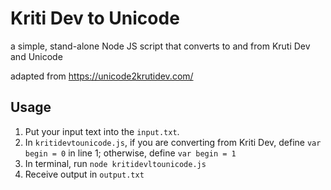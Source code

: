# Kriti Dev to Unicode

a simple, stand-alone Node JS script that converts to and from Kruti Dev and Unicode

adapted from https://unicode2krutidev.com/

## Usage

1. Put your input text into the `input.txt`.
2. In `kritidevtounicode.js`, if you are converting from Kriti Dev, define `var begin = 0` in line 1; otherwise, define `var begin = 1`
3. In terminal, run `node kritidevltounicode.js`
4. Receive output in `output.txt`